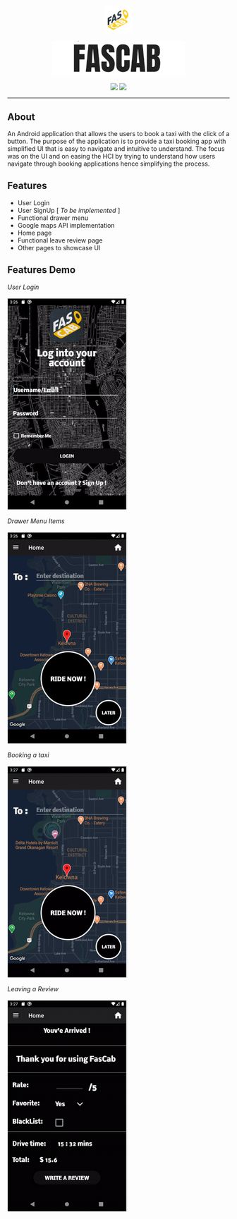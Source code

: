 <p align="center"><img width=12.5% src="https://github.com/AhmadRazaJamal/FasCab/blob/master/FasCablogo2.png"></p>

<p align="center"><img width=60.5% src="https://github.com/AhmadRazaJamal/FasCab/blob/master/fascab_name.png"></p>

<p align="center">
<img src = "https://img.shields.io/badge/Android%20Studio-3.5.3-green"> 
  <img src = "https://img.shields.io/badge/Java-14-red"> 
</p>

_____

## About

An Android application that allows the users to book a taxi with the click of a button. The purpose of the application is to provide a taxi booking app with simplified UI that is easy to navigate and intuitive to understand. The focus was on the UI and on easing the HCI by trying to understand how users navigate through booking applications hence simplifying the process. 

## Features 

* User Login
* User SignUp [ *To be implemented* ] 
* Functional drawer menu 
* Google maps API implementation 
* Home page 
* Functional leave review page 
* Other pages to showcase UI 

## Features Demo

*User Login*
<br>
<br>
<img src="https://github.com/AhmadRazaJamal/FasCab/blob/master/demoVids/logIn.gif">

*Drawer Menu Items*
<br>
<br>
<img src="https://github.com/AhmadRazaJamal/FasCab/blob/master/demoVids/drawerdemo.gif">

*Booking a taxi* 
<br>
<br>
<img src="https://github.com/AhmadRazaJamal/FasCab/blob/master/demoVids/bookingdemo.gif">

*Leaving a Review* 
<br>
<br>
<img src="https://github.com/AhmadRazaJamal/FasCab/blob/master/demoVids/reviewdemo.gif">



